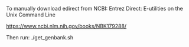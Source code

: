 To manually download edirect from NCBI: Entrez Direct: E-utilities on the Unix Command Line

https://www.ncbi.nlm.nih.gov/books/NBK179288/

Then run:
./get_genbank.sh
